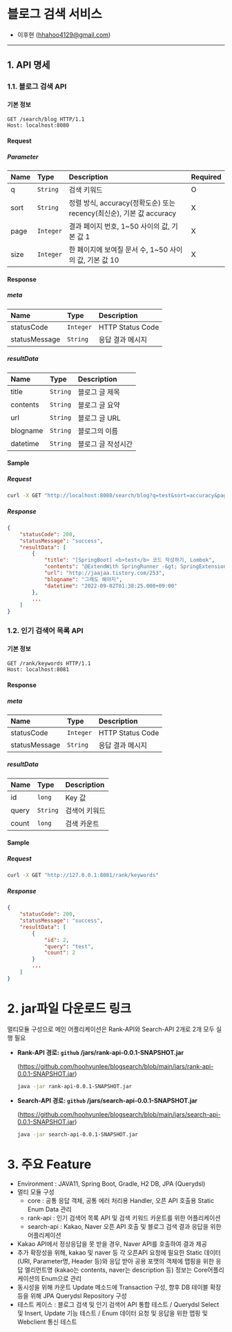 # 블로그 검색 서비스

- 이후현 (hhahoo4129@gmail.com)

---



## 1. API 명세

### 1.1. 블로그 검색 API

#### 기본 정보

```http
GET /search/blog HTTP/1.1
Host: localhost:8080
```

#### Request

##### Parameter

| Name | Type      | Description                                                  | Required |
| :--- | :-------- | :----------------------------------------------------------- | :------- |
| q    | `String`  | 검색 키워드                                                  | O        |
| sort | `String`  | 정렬 방식, accuracy(정확도순) 또는 recency(최신순), 기본 값 accuracy | X        |
| page | `Integer` | 결과 페이지 번호, 1~50 사이의 값, 기본 값 1                  | X        |
| size | `Integer` | 한 페이지에 보여질 문서 수, 1~50 사이의 값, 기본 값 10       | X        |

#### Response

##### meta

| Name          | Type      | Description      |
| :------------ | :-------- | :--------------- |
| statusCode    | `Integer` | HTTP Status Code |
| statusMessage | `String`  | 응답 결과 메시지 |

##### resultData

| Name      | Type     | Description                                                  |
| :-------- | :------- | :----------------------------------------------------------- |
| title     | `String` | 블로그 글 제목                                               |
| contents  | `String` | 블로그 글 요약                                               |
| url       | `String` | 블로그 글 URL                                                |
| blogname  | `String` | 블로그의 이름                                                |
| datetime  | `String` | 블로그 글 작성시간                                           |

#### Sample

##### Request

```bash
curl -X GET "http://localhost:8080/search/blog?q=test&sort=accuracy&page=1&size=10"
```

##### Response

```json
{
    "statusCode": 200,
    "statusMessage": "success",
    "resultData": [
        {
            "title": "[SpringBoot] <b>test</b> 코드 작성하기, Lombok",
            "contents": "@ExtendWith SpringRunner -&gt; SpringExtension @After/@Before -&gt; @AfterEach/@BeforeEach package com.talk.about.web; import org.junit.jupiter.api.<b>Test</b>; import org.junit.jupiter.api.extension.ExtendWith; import org.springframework.beans.factory.annotation.Autowired; import org.springframework.boot...",
            "url": "http://jaajaa.tistory.com/253",
            "blogname": "그래도 해야지",
            "datetime": "2022-09-02T01:38:25.000+09:00"
        },
        ...
    ]
}
```



### 1.2. 인기 검색어 목록 API

#### 기본 정보

```http
GET /rank/keywords HTTP/1.1
Host: localhost:8081
```

#### Response

##### meta

| Name          | Type      | Description      |
| :------------ | :-------- | :--------------- |
| statusCode    | `Integer` | HTTP Status Code |
| statusMessage | `String`  | 응답 결과 메시지 |

##### resultData

| Name  | Type     | Description   |
| :---- | :------- | :------------ |
| id    | `long`   | Key 값        |
| query | `String` | 검색어 키워드 |
| count | `long`   | 검색 카운트   |

#### Sample

##### Request

```bash
curl -X GET "http://127.0.0.1:8081/rank/keywords"
```

##### Response

```json
{
    "statusCode": 200,
    "statusMessage": "success",
    "resultData": [
        {
            "id": 2,
            "query": "test",
            "count": 2
        }
        ...
    ]
}
```



# 2. jar파일 다운로드 링크
멀티모듈 구성으로 메인 어플리케이션은 Rank-API와 Search-API 2개로 2개 모두 실행 필요

- **Rank-API 경로: `github` /jars/rank-api-0.0.1-SNAPSHOT.jar**

  (https://github.com/hoohyunlee/blogsearch/blob/main/jars/rank-api-0.0.1-SNAPSHOT.jar)

  ```bash
  java -jar rank-api-0.0.1-SNAPSHOT.jar
  ```

  

- **Search-API 경로: `github` /jars/search-api-0.0.1-SNAPSHOT.jar**

  (https://github.com/hoohyunlee/blogsearch/blob/main/jars/search-api-0.0.1-SNAPSHOT.jar)

  ```bash
  java -jar search-api-0.0.1-SNAPSHOT.jar
  ```

  



# 3. 주요 Feature

- Environment : JAVA11, Spring Boot, Gradle, H2 DB, JPA (Querydsl)
- 멀티 모듈 구성
  - core : 공통 응답 객체, 공통 에러 처리용 Handler, 오픈 API 호출용 Static Enum Data 관리
  - rank-api : 인기 검색어 목록 API 및 검색 키워드 카운트를 위한 어플리케이션
  - search-api : Kakao, Naver 오픈 API 호출 및 블로그 검색 결과 응답을 위한 어플리케이션
- Kakao API에서 정상응답을 못 받을 경우, Naver API를 호출하여 결과 제공
- 추가 확장성을 위해, kakao 및 naver 등 각 오픈API 요청에 필요한 Static 데이터 (URI, Parameter명, Header 등)와 응답 받아 공용 포맷의 객체에 맵핑을 위한 응답 엘리먼트명 (kakao는 contents, naver는 description 등) 정보는 Core어플리케이션의 Enum으로 관리
- 동시성을 위해 카운트 Update 메소드에 Transaction 구성, 향후 DB 테이블 확장 등을 위해 JPA Querydsl Repository 구성
- 테스트 케이스 : 블로그 검색 및 인기 검색어 API 통합 테스트 / Querydsl Select 및 Insert, Update 기능 테스트 / Enum 데이터 요청 및 응답을 위한 맵핑 및 Webclient 통신 테스트 







